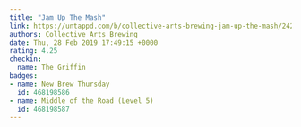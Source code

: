 ```yaml
---
title: "Jam Up The Mash"
link: https://untappd.com/b/collective-arts-brewing-jam-up-the-mash/2429039
authors: Collective Arts Brewing
date: Thu, 28 Feb 2019 17:49:15 +0000
rating: 4.25
checkin:
  name: The Griffin
badges:
- name: New Brew Thursday
  id: 468198586
- name: Middle of the Road (Level 5)
  id: 468198587
---
```

